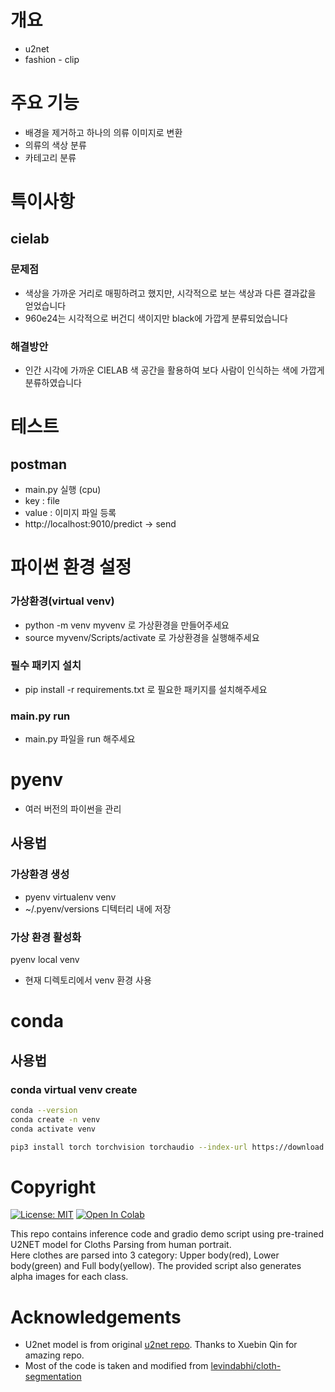# 개요
- u2net
- fashion - clip

# 주요 기능
- 배경을 제거하고 하나의 의류 이미지로 변환
- 의류의 색상 분류
- 카테고리 분류

# 특이사항 
## cielab
### 문제점
- 색상을 가까운 거리로 매핑하려고 했지만, 시각적으로 보는 색상과 다른 결과값을 얻었습니다
- 960e24는 시각적으로 버건디 색이지만 black에 가깝게 분류되었습니다
### 해결방안
- 인간 시각에 가까운 CIELAB 색 공간을 활용하여 보다 사람이 인식하는 색에 가깝게 분류하였습니다


# 테스트
## postman
- main.py 실행 (cpu)
- key : file
- value : 이미지 파일 등록
- http://localhost:9010/predict -> send


# 파이썬 환경 설정
### 가상환경(virtual venv)
- python -m venv myvenv 로 가상환경을 만들어주세요
- source myvenv/Scripts/activate 로 가상환경을 실행해주세요
### 필수 패키지 설치
- pip install -r requirements.txt 로 필요한 패키지를 설치해주세요
### main.py run
- main.py 파일을 run 해주세요


# pyenv 

- 여러 버전의 파이썬을 관리
## 사용법 
### 가상환경 생성
- pyenv virtualenv venv
- ~/.pyenv/versions 디텍터리 내에 저장
### 가상 환경 활성화
pyenv local venv
- 현재 디렉토리에서 venv 환경 사용


# conda 
## 사용법

### conda virtual venv create

```bash
conda --version
conda create -n venv
conda activate venv

```
```bash
pip3 install torch torchvision torchaudio --index-url https://download.pytorch.org/whl/cu118
```


# Copyright
[![License: MIT](https://img.shields.io/badge/License-MIT-green.svg)](https://opensource.org/licenses/MIT)
[![Open In Colab](https://colab.research.google.com/assets/colab-badge.svg)](https://colab.research.google.com/drive/1LGgLiHiWcmpQalgazLgq4uQuVUm9ZM4M?usp=sharing)

This repo contains inference code and gradio demo script using pre-trained U2NET model for Cloths Parsing from human portrait.</br>
Here clothes are parsed into 3 category: Upper body(red), Lower body(green) and Full body(yellow). The provided script also generates alpha images for each class. 

# Acknowledgements
- U2net model is from original [u2net repo](https://github.com/xuebinqin/U-2-Net). Thanks to Xuebin Qin for amazing repo.
- Most of the code is taken and modified from  [levindabhi/cloth-segmentation](https://github.com/levindabhi/cloth-segmentation)
